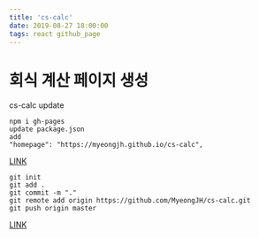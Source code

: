 ```yaml
---
title: 'cs-calc'
date: 2019-08-27 18:00:00
tags: react github_page
---
```


# 회식 계산 페이지 생성  

cs-calc update  

```
npm i gh-pages
update package.json
add 
"homepage": "https://myeongjh.github.io/cs-calc",
```
[LINK][page]
```
git init
git add .
git commit -m "."
git remote add origin https://github.com/MyeongJH/cs-calc.git
git push origin master
```
[LINK][git-page]

[page]: https://myeongjh.github.io/cs-calc
[git-page]: https://github.com/MyeongJH/cs-calc